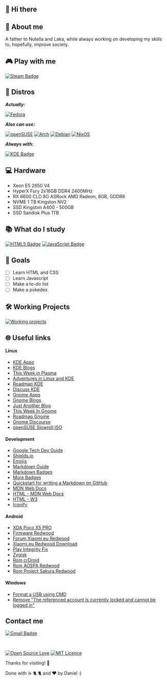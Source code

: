 ## 👋 Hi there

<!--
**danieldilorenzo/danieldilorenzo** is a ✨ _special_ ✨ repository because its `README.md` (this file) appears on your GitHub profile.

Here are some ideas to get you started:

- 🔭 I’m currently working on ...
- 🌱 I’m currently learning ...
- 👯 I’m looking to collaborate on ...
- 🤔 I’m looking for help with ...
- 💬 Ask me about ...
- 📫 How to reach me: ...
- 😄 Pronouns: ...
- ⚡ Fun fact: ...
-->

## :bearded_person: **About me**

A father to Nutella and Laka, while always working on developing my skills to, hopefully, improve society.

## :video_game: **Play with me**

[![Steam Badge](https://img.shields.io/badge/Steam-%23000000.svg?style=flat-square&logo=steam&logoColor=white&link=https://steamcommunity.com/profiles/76561198144395953/)](https://steamcommunity.com/profiles/76561198144395953/)

##  :penguin: **Distros**

***Actually:***


[![Fedora](https://img.shields.io/badge/Fedora-294172?style=flat-square&logo=fedora&logoColor=white&link=https://fedoraproject.org/)](https://fedoraproject.org/)


***Also can use:***

[![openSUSE](https://img.shields.io/badge/openSUSE%20Tumbleweed-%2364B345?style=flat-square&logo=openSUSE&logoColor=white&link=https://get.opensuse.org/tumbleweed/)](https://get.opensuse.org/tumbleweed/)
[![Arch](https://img.shields.io/badge/Arch%20Linux-1793D1?logo=arch-linux&logoColor=fff&style=flat-square&link=https://archlinux.org)](https://archlinux.org/)
[![Debian](https://img.shields.io/badge/Debian-D70A53?style=flat-square&logo=debian&logoColor=white&link=debian.org)](https://debian.org)
[![NixOS](https://img.shields.io/badge/NixOS-5277C3?style=flat-square&logo=nixos&logoColor=white&link=https://nixos.org/)](https://nixos.org/)

***Always with:***

[![KDE Badge](https://img.shields.io/badge/KDE%20Plasma-1793D1?style=flat-square&logo=kde&logoColor=white&link=https://kde.org)](https://kde.org)
<!--[![Steam Badge](https://img.shields.io/badge/GNOME-black?style=flat-square&logo=gnome&logoColor=white&link=https://gnome.org)](https://gnome.org) -->

## :computer: **Hardware**

- Xeon E5 2650 V4
- HyperX Fury 2x16GB DDR4 2400MHz
- RX 6600 CLD 8G ASRock AMD Radeon, 8GB, GDDR6
- NVME 1 TB Kingston NV2
- SSD Kingston A400 - 500GB
- SSD Sandisk Plus 1TB

## :books: **What do I study**

[![HTML5 Badge](https://img.shields.io/badge/HTML5-%23E34F26.svg?style=flat-square&logo=html5&logoColor=white)](https://www.origamid.com/curso/html-e-css-para-iniciantes)
[![JavaScript Badge](https://img.shields.io/badge/JavaScript-%23323330.svg??style=flat-square&logo=javascript&logoColor=%23F7DF1A&)](https://www.origamid.com/curso/javascript-completo-es6/)

## :dart: **Goals**

- [ ] Learn HTML and CSS
- [ ] Learn Javascript
- [ ] Make a to-do list
- [ ] Make a pokedex

## 🛠️ **Working Projects** 

[![Working projects](https://img.shields.io/badge/How%20I%20install%20Linux-1793D1?style=flat-square&logo=linux&logoColor=white&link=https://github.com/danieldilorenzo/install_linux)](https://github.com/danieldilorenzo/install_linux)




## :globe_with_meridians: **Useful links**

#### Linux

- [KDE Apps](https://apps.kde.org/pt-br/)
- [KDE Blogs](https://blogs.kde.org/)
- [This Week in Plasma](https://blogs.kde.org/categories/this-week-in-plasma/)
- [Adventures in Linux and KDE](https://pointieststick.com/)
- [Roadmap KDE](https://community.kde.org/Schedules/Plasma_6)
- [Discuss KDE](https://discuss.kde.org/)
- [Gnome Apps](https://apps.gnome.org/pt-BR/)
- [Gnome Blogs](https://blogs.gnome.org/)
- [Just Another Blog](https://blogs.gnome.org/alicem/)
- [This Week In Gnome](https://thisweek.gnome.org/)
- [Roadmap Gnome](https://release.gnome.org/calendar/)
- [Gnome Discourse](https://discourse.gnome.org/)
- [openSUSE Slowroll ISO](https://download.opensuse.org/slowroll/iso/)

#### Development

- [Google Tech Dev Guide](https://techdevguide.withgoogle.com/)
- [Shields.io](https://shields.io/badges)
- [Emojis](https://github.com/ikatyang/emoji-cheat-sheet)
- [Markdown Guide](https://www.markdownguide.org/)
- [Markdown Badges](https://github.com/Ileriayo/markdown-badges)
- [More Badges](https://github.com/henriquesebastiao/badges)
- [Quickstart for writing a Markdown on GitHub](https://docs.github.com/en/get-started/writing-on-github/getting-started-with-writing-and-formatting-on-github/quickstart-for-writing-on-github)
- [MDN Web Docs](https://developer.mozilla.org/pt-BR/)
- [HTML - MDN Web Docs](https://developer.mozilla.org/pt-BR/docs/Web/HTML)
- [HTML - W3](https://www.w3schools.com/html/)
- [Iconify](https://iconify.design/)

#### Android

- [XDA Poco X5 PRO](https://xdaforums.com/f/xiaomi-poco-x5-pro.12721/)
- [Firmware Redwood](https://xmfirmwareupdater.com/firmware/redwood/)
- [Forum Xiaomi.eu Redwood](https://xiaomi.eu/community/forums/poco-x5-5g-pro-5g-redmi-note-12-pro-speed.225/)
- [Xiaomi.eu Redwood Download](https://sourceforge.net/projects/xiaomi-eu-multilang-miui-roms/files/xiaomi.eu/HyperOS-STABLE-RELEASES/HyperOS1.0/)
- [Play Integrity Fix](https://github.com/chiteroman/PlayIntegrityFix/releases/)
- [Zygisk](https://github.com/Dr-TSNG/ZygiskNext/releases)
- [Rom crDroid](https://crdroid.net/redwood/11)
- [Rom AOSPA Redwood](https://sourceforge.net/projects/poco-x5-pro-roms/files/Aospa/Uvite/)
- [Rom Project Sakura Redwood](https://projectsakura.me/download/#/redwood)

#### Windows

- [Format a USB using CMD](https://www.wikihow.com/Format-a-USB-Using-Cmd)
- [Remove "The referenced account is currently locked and cannot be logged in"](https://vmserv.com.br/a-conta-referenciada-esta-atualmente-bloqueada-e-nao-pode-ser-logada/)
  
## Contact me

[![Gmail Badge](https://img.shields.io/badge/-Gmail-c14438?style=flat-square&logo=Gmail&logoColor=white&link=mailto:danieldilorenzoferreira@gmail.com)](mailto:danieldilorenzoferreira@gmail.com)

<br>

[![Open Source Love](https://badges.frapsoft.com/os/v1/open-source.svg?v=103?style=flat-square)](https://opensource.org/) [![MIT Licence](https://badges.frapsoft.com/os/mit/mit.svg?v=103?style=flat-square)](https://opensource.org/licenses/mit-license.php)

Thanks for visiting! 👋

Done with &#9749; &#128008; &#128008; and <g-emoji class="g-emoji" alias="heart" fallback-src="https://github.githubassets.com/images/icons/emoji/unicode/2764.png">❤️</g-emoji> by Daniel :)

<!--

Badge de <3 Software Livre
https://github.com/ellerbrock/open-source-badges

 -->
